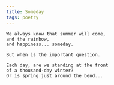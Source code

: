 ```yaml
---
title: Someday
tags: poetry
---
```


    We always know that summer will come,
    and the rainbow,
    and happiness... someday.

    But when is the important question.

    Each day, are we standing at the front
    of a thousand-day winter?
    Or is spring just around the bend...



